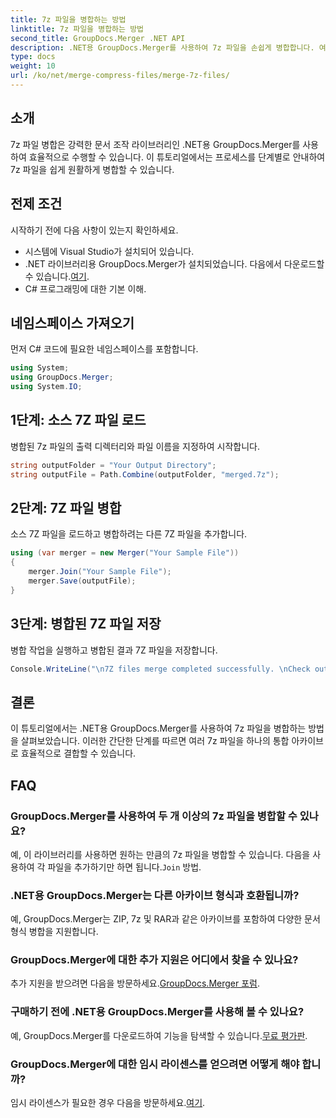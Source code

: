 ```yaml
---
title: 7z 파일을 병합하는 방법
linktitle: 7z 파일을 병합하는 방법
second_title: GroupDocs.Merger .NET API
description: .NET용 GroupDocs.Merger를 사용하여 7z 파일을 손쉽게 병합합니다. 여러 아카이브를 하나로 원활하게 결합하려면 단계별 가이드를 따르세요.
type: docs
weight: 10
url: /ko/net/merge-compress-files/merge-7z-files/
---
```

## 소개
7z 파일 병합은 강력한 문서 조작 라이브러리인 .NET용 GroupDocs.Merger를 사용하여 효율적으로 수행할 수 있습니다. 이 튜토리얼에서는 프로세스를 단계별로 안내하여 7z 파일을 쉽게 원활하게 병합할 수 있습니다.
## 전제 조건
시작하기 전에 다음 사항이 있는지 확인하세요.
- 시스템에 Visual Studio가 설치되어 있습니다.
-  .NET 라이브러리용 GroupDocs.Merger가 설치되었습니다. 다음에서 다운로드할 수 있습니다.[여기](https://releases.groupdocs.com/merger/net/).
- C# 프로그래밍에 대한 기본 이해.

## 네임스페이스 가져오기
먼저 C# 코드에 필요한 네임스페이스를 포함합니다.
```csharp
using System; 
using GroupDocs.Merger;
using System.IO;
```
## 1단계: 소스 7Z 파일 로드
병합된 7z 파일의 출력 디렉터리와 파일 이름을 지정하여 시작합니다.
```csharp
string outputFolder = "Your Output Directory";
string outputFile = Path.Combine(outputFolder, "merged.7z");
```
## 2단계: 7Z 파일 병합
소스 7Z 파일을 로드하고 병합하려는 다른 7Z 파일을 추가합니다.
```csharp
using (var merger = new Merger("Your Sample File"))
{
    merger.Join("Your Sample File");
    merger.Save(outputFile);
}
```
## 3단계: 병합된 7Z 파일 저장
병합 작업을 실행하고 병합된 결과 7Z 파일을 저장합니다.
```csharp
Console.WriteLine("\n7Z files merge completed successfully. \nCheck output in {0}", outputFolder);
```

## 결론
이 튜토리얼에서는 .NET용 GroupDocs.Merger를 사용하여 7z 파일을 병합하는 방법을 살펴보았습니다. 이러한 간단한 단계를 따르면 여러 7z 파일을 하나의 통합 아카이브로 효율적으로 결합할 수 있습니다.

## FAQ
### GroupDocs.Merger를 사용하여 두 개 이상의 7z 파일을 병합할 수 있나요?
 예, 이 라이브러리를 사용하면 원하는 만큼의 7z 파일을 병합할 수 있습니다. 다음을 사용하여 각 파일을 추가하기만 하면 됩니다.`Join` 방법.
### .NET용 GroupDocs.Merger는 다른 아카이브 형식과 호환됩니까?
예, GroupDocs.Merger는 ZIP, 7z 및 RAR과 같은 아카이브를 포함하여 다양한 문서 형식 병합을 지원합니다.
### GroupDocs.Merger에 대한 추가 지원은 어디에서 찾을 수 있나요?
 추가 지원을 받으려면 다음을 방문하세요.[GroupDocs.Merger 포럼](https://forum.groupdocs.com/c/merger/32).
### 구매하기 전에 .NET용 GroupDocs.Merger를 사용해 볼 수 있나요?
 예, GroupDocs.Merger를 다운로드하여 기능을 탐색할 수 있습니다.[무료 평가판](https://releases.groupdocs.com/).
### GroupDocs.Merger에 대한 임시 라이센스를 얻으려면 어떻게 해야 합니까?
 임시 라이센스가 필요한 경우 다음을 방문하세요.[여기](https://purchase.groupdocs.com/temporary-license/).